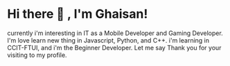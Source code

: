 # Hi there 👋 , I'm Ghaisan!
currently i'm interesting in IT as a Mobile Developer and Gaming Developer. 
I'm love learn new thing in Javascript, Python, and C++.
i'm learning in CCIT-FTUI, and i'm the Beginner Developer. 
Let me say Thank you for your visiting to my profile.
